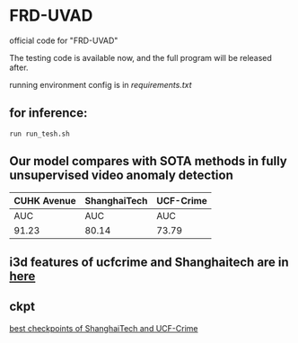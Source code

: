 # FRD-UVAD
official code for "FRD-UVAD"

The testing code is available now, and the full program will be released after.

running environment config is in *requirements.txt*

## for inference:
```
run run_tesh.sh
```
## Our model compares with SOTA methods in fully unsupervised video anomaly detection
CUHK Avenue|ShanghaiTech|UCF-Crime
---|---|---
AUC|AUC|AUC
91.23|80.14|73.79
## i3d features of ucfcrime and Shanghaitech are in [here](https://1drv.ms/u/s!ArV0T_2gPwr6hQ0FOIGNF9OEJkHH?e=6DRSiL)
## ckpt
[best checkpoints of ShanghaiTech and UCF-Crime](https://1drv.ms/u/s!ArV0T_2gPwr6hQ0FOIGNF9OEJkHH?e=6DRSiL)


